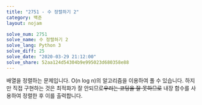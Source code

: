 ```yaml
---
title: "2751 - 수 정렬하기 2"
category: 백준
layout: nojam

solve_num: 2751
solve_name: 수 정렬하기 2
solve_lang: Python 3
solve_diff: 25
solve_date: "2020-03-29 21:12:00"
solve_share: 52aa124d54304b9e995023d680358e88
---
```


배열을 정렬하는 문제입니다. O(n log n)의 알고리즘을 이용하여 풀 수 있습니다. 하지만 직접 구현하는 것은 최적화가 잘 안되므로~~우리는 코딩을 잘 못하므로~~ 내장 함수를 사용하여 정렬한 후 이를 출력합니다.
